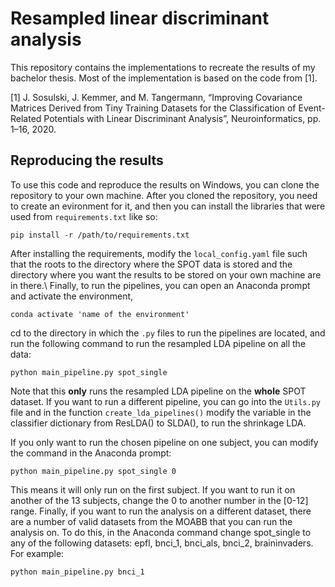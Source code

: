 # Resampled linear discriminant analysis
This repository contains the implementations to recreate the results of my bachelor thesis. Most of the implementation is based on the code from [1].

[1] J. Sosulski, J. Kemmer, and M. Tangermann, “Improving Covariance Matrices Derived from Tiny Training Datasets for the Classification of Event-Related Potentials with Linear Discriminant Analysis”, Neuroinformatics, pp. 1–16, 2020.

## Reproducing the results
To use this code and reproduce the results on Windows, you can clone the repository to your own machine. After you cloned the repository, you need to create an evironment for it, and then you can install the libraries that were used from `requirements.txt` like so: 
```
pip install -r /path/to/requirements.txt
```
After installing the requirements, modify the `local_config.yaml` file such that the roots to the directory where the SPOT data is stored and the directory where you want the results to be stored on your own machine are in there.\\
Finally, to run the pipelines, you can open an Anaconda prompt and activate the environment,
```
conda activate 'name of the environment'
```
cd to the directory in which the `.py` files to run the pipelines are located, and run the following command to run the resampled LDA pipeline on all the data:
 ```
 python main_pipeline.py spot_single
 ```
Note that this __only__ runs the resampled LDA pipeline on the __whole__ SPOT dataset. If you want to run a different pipeline, you can go into the `Utils.py` file and in the function `create_lda_pipelines()` modify the variable in the classifier dictionary from ResLDA() to SLDA(), to run the shrinkage LDA.

If you only want to run the chosen pipeline on one subject, you can modify the command in the Anaconda prompt:
 ```
 python main_pipeline.py spot_single 0
 ```
This means it will only run on the first subject. If you want to run it on another of the 13 subjects, change the 0 to another number in the [0-12] range. Finally, if you want to run the analysis on a different dataset, there are a number of valid datasets from the MOABB that you can run the analysis on. To do this, in the Anaconda command change spot_single to any of the following datasets: epfl, bnci_1, bnci_als, bnci_2, braininvaders. For example:
 ```
 python main_pipeline.py bnci_1
 ```

